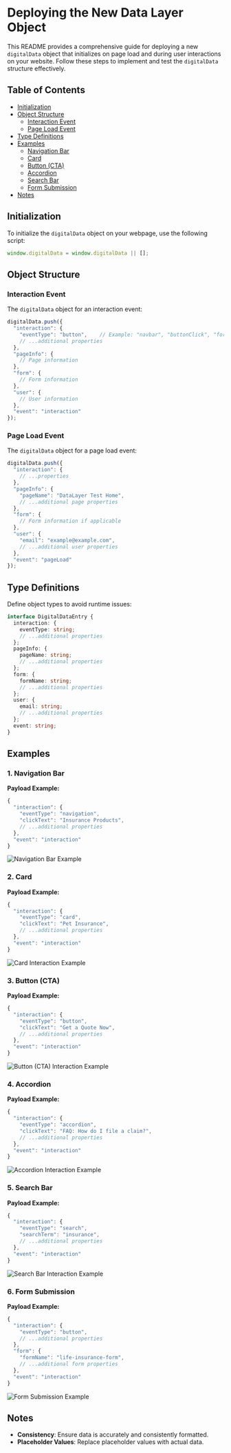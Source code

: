 # Deploying the New Data Layer Object

This README provides a comprehensive guide for deploying a new `digitalData` object that initializes on page load and during user interactions on your website. Follow these steps to implement and test the `digitalData` structure effectively.

## Table of Contents

- [Initialization](#initialization)
- [Object Structure](#object-structure)
  - [Interaction Event](#interaction-event)
  - [Page Load Event](#page-load-event)
- [Type Definitions](#type-definitions)
- [Examples](#examples)
  - [Navigation Bar](#1-navigation-bar)
  - [Card](#2-card)
  - [Button (CTA)](#3-button-cta)
  - [Accordion](#4-accordion)
  - [Search Bar](#5-search-bar)
  - [Form Submission](#6-form-submission)
- [Notes](#notes)

## Initialization

To initialize the `digitalData` object on your webpage, use the following script:

```javascript
window.digitalData = window.digitalData || [];
```

## Object Structure

### Interaction Event

The `digitalData` object for an interaction event:

```javascript
digitalData.push({
  "interaction": {
    "eventType": "button",    // Example: "navbar", "buttonClick", "formSubmit"
    // ...additional properties
  },
  "pageInfo": {
    // Page information
  },
  "form": {
    // Form information
  },
  "user": {
    // User information
  },
  "event": "interaction"
});
```

### Page Load Event

The `digitalData` object for a page load event:

```javascript
digitalData.push({
  "interaction": {
    // ...properties
  },
  "pageInfo": {
    "pageName": "DataLayer Test Home",
    // ...additional page properties
  },
  "form": {
    // Form information if applicable
  },
  "user": {
    "email": "example@example.com",
    // ...additional user properties
  },
  "event": "pageLoad"
});
```

## Type Definitions

Define object types to avoid runtime issues:

```typescript
interface DigitalDataEntry {
  interaction: {
    eventType: string;
    // ...additional properties
  };
  pageInfo: {
    pageName: string;
    // ...additional properties
  };
  form: {
    formName: string;
    // ...additional properties
  };
  user: {
    email: string;
    // ...additional properties
  };
  event: string;
}
```

## Examples

### 1. Navigation Bar

**Payload Example:**

```javascript
{
  "interaction": {
    "eventType": "navigation",
    "clickText": "Insurance Products",
    // ...additional properties
  },
  "event": "interaction"
}
```
![Navigation Bar Example](./pics/NavBars.png)

### 2. Card

**Payload Example:**

```javascript
{
  "interaction": {
    "eventType": "card",
    "clickText": "Pet Insurance",
    // ...additional properties
  },
  "event": "interaction"
}
```
![Card Interaction Example](./pics/Cards.png)

### 3. Button (CTA)

**Payload Example:**

```javascript
{
  "interaction": {
    "eventType": "button",
    "clickText": "Get a Quote Now",
    // ...additional properties
  },
  "event": "interaction"
}
```
![Button (CTA) Interaction Example](./pics/button.png)

### 4. Accordion

**Payload Example:**

```javascript
{
  "interaction": {
    "eventType": "accordion",
    "clickText": "FAQ: How do I file a claim?",
    // ...additional properties
  },
  "event": "interaction"
}
```
![Accordion Interaction Example](./pics/Accordion.png)

### 5. Search Bar

**Payload Example:**

```javascript
{
  "interaction": {
    "eventType": "search",
    "searchTerm": "insurance",
    // ...additional properties
  },
  "event": "interaction"
}
```
![Search Bar Interaction Example](./pics/search.png)

### 6. Form Submission

**Payload Example:**

```javascript
{
  "interaction": {
    "eventType": "button",
    // ...additional properties
  },
  "form": {
    "formName": "life-insurance-form",
    // ...additional form properties
  },
  "event": "interaction"
}
```
![Form Submission Example](./pics/form.png)

## Notes

- **Consistency**: Ensure data is accurately and consistently formatted.
- **Placeholder Values**: Replace placeholder values with actual data.
